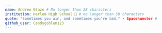 ```yaml
---
name: Andrew Glaze # No longer than 28 characters
institution: Harlem High School 🚩 # no longer than 58 characters
quote: "Sometimes you win, and sometimes you're bad." - Spacehamster # no longer than 100 characters, avoid using quotes(") to guarantee the format remains the same.
github_user: Candygoblen123
---
```

